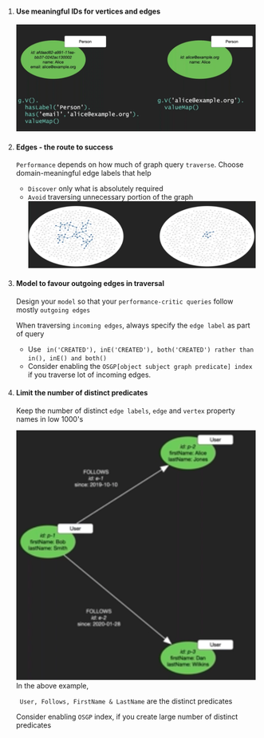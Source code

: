 1. #### Use meaningful IDs for vertices and edges
    ![Neptune_Recomendateion_1.png](img/Neptune_Recomendateion_1.png)

2. #### Edges - the route to success

   `Performance` depends on how much of graph query `traverse`.
Choose domain-meaningful edge labels that help
   * `Discover` only what is absolutely required
   * `Avoid` traversing unnecessary portion of the graph
   ![Neptune_recommendation_2.png](img/Neptune_recommendation_2.png)
  
3. #### Model to favour outgoing edges in traversal

   Design your `model` so that your `performance-critic queries` follow mostly `outgoing edges`

   When traversing `incoming edges`, always specify the `edge label` as part of query

     * Use ``` in('CREATED'), inE('CREATED'), both('CREATED') rather than in(), inE() and both()```
     * Consider enabling the `OSGP[object subject graph predicate] index` if you traverse lot of incoming edges.
  
4. #### Limit the number of distinct predicates

   Keep the number of distinct `edge labels`, `edge` and `vertex` property names in low 1000's
      
   ![Neptune_Recommendation_3.png](img/Neptune_Recommendation_3.png)
   In the above example,
   
   ``` User, Follows, FirstName & LastName``` are the distinct predicates
   
   Consider enabling `OSGP` index, if you create large number of distinct predicates
   
 